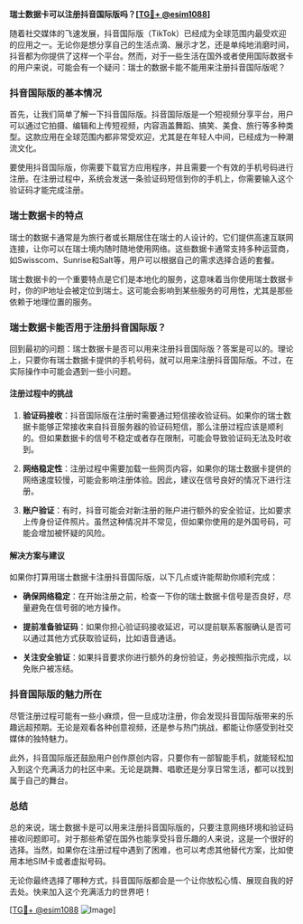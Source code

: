 **瑞士数据卡可以注册抖音国际版吗？[[TG💪+ @esim1088](https://t.me/s/esim1088)]**

随着社交媒体的飞速发展，抖音国际版（TikTok）已经成为全球范围内最受欢迎的应用之一。无论你是想分享自己的生活点滴、展示才艺，还是单纯地消磨时间，抖音都为你提供了这样一个平台。然而，对于一些生活在国外或者使用国际数据卡的用户来说，可能会有一个疑问：瑞士的数据卡能不能用来注册抖音国际版呢？

### 抖音国际版的基本情况

首先，让我们简单了解一下抖音国际版。抖音国际版是一个短视频分享平台，用户可以通过它拍摄、编辑和上传短视频，内容涵盖舞蹈、搞笑、美食、旅行等多种类型。这款应用在全球范围内都非常受欢迎，尤其是在年轻人中间，已经成为一种潮流文化。

要使用抖音国际版，你需要下载官方应用程序，并且需要一个有效的手机号码进行注册。在注册过程中，系统会发送一条验证码短信到你的手机上，你需要输入这个验证码才能完成注册。

### 瑞士数据卡的特点

瑞士的数据卡通常是为旅行者或长期居住在瑞士的人设计的，它们提供高速互联网连接，让你可以在瑞士境内随时随地使用网络。这些数据卡通常支持多种运营商，如Swisscom、Sunrise和Salt等，用户可以根据自己的需求选择合适的套餐。

瑞士数据卡的一个重要特点是它们是本地化的服务，这意味着当你使用瑞士数据卡时，你的IP地址会被定位到瑞士。这可能会影响到某些服务的可用性，尤其是那些依赖于地理位置的服务。

### 瑞士数据卡能否用于注册抖音国际版？

回到最初的问题：瑞士数据卡是否可以用来注册抖音国际版？答案是可以的。理论上，只要你有瑞士数据卡提供的手机号码，就可以用来注册抖音国际版。不过，在实际操作中可能会遇到一些小问题。

#### 注册过程中的挑战

1. **验证码接收**：抖音国际版在注册时需要通过短信接收验证码。如果你的瑞士数据卡能够正常接收来自抖音服务器的验证码短信，那么注册过程应该是顺利的。但如果数据卡的信号不稳定或者存在限制，可能会导致验证码无法及时收到。

2. **网络稳定性**：注册过程中需要加载一些网页内容，如果你的瑞士数据卡提供的网络速度较慢，可能会影响注册体验。因此，建议在信号良好的情况下进行注册。

3. **账户验证**：有时，抖音可能会对新注册的账户进行额外的安全验证，比如要求上传身份证件照片。虽然这种情况并不常见，但如果你使用的是外国号码，可能会增加被怀疑的风险。

#### 解决方案与建议

如果你打算用瑞士数据卡注册抖音国际版，以下几点或许能帮助你顺利完成：

- **确保网络稳定**：在开始注册之前，检查一下你的瑞士数据卡信号是否良好，尽量避免在信号弱的地方操作。
  
- **提前准备验证码**：如果你担心验证码接收延迟，可以提前联系客服确认是否可以通过其他方式获取验证码，比如语音通话。

- **关注安全验证**：如果抖音要求你进行额外的身份验证，务必按照指示完成，以免账户被冻结。

### 抖音国际版的魅力所在

尽管注册过程可能有一些小麻烦，但一旦成功注册，你会发现抖音国际版带来的乐趣远超预期。无论是观看各种创意视频，还是参与热门挑战，都能让你感受到社交媒体的独特魅力。

此外，抖音国际版还鼓励用户创作原创内容，只要你有一部智能手机，就能轻松加入到这个充满活力的社区中来。无论是跳舞、唱歌还是分享日常生活，都可以找到属于自己的舞台。

### 总结

总的来说，瑞士数据卡是可以用来注册抖音国际版的，只要注意网络环境和验证码接收问题即可。对于那些希望在国外也能享受抖音乐趣的人来说，这是一个很好的选择。当然，如果你在注册过程中遇到了困难，也可以考虑其他替代方案，比如使用本地SIM卡或者虚拟号码。

无论你最终选择了哪种方式，抖音国际版都会是一个让你放松心情、展现自我的好去处。快来加入这个充满活力的世界吧！

[[TG💪+ @esim1088](https://t.me/s/esim1088) ![Image](https://i.postimg.cc/4NQfJmqS/Snipaste-2025-05-13-00-14-12.png)]